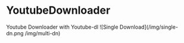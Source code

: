 # YoutubeDownloader
Youtube Downloader with Youtube-dl
![Single Download](/img/single-dn.png /img/multi-dn)

